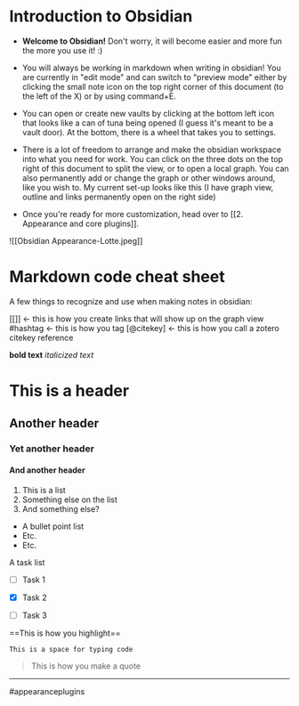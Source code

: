 # Introduction to Obsidian

- **Welcome to Obsidian!**  Don't worry, it will become easier and more fun the more you use it! :)
- You will always be working in markdown when writing in obsidian! You are currently in "edit mode" and can switch to "preview mode" either by clicking the small note icon on the top right corner of this document (to the left of the X) or by using command+E. 
- You can open or create new vaults by clicking at the bottom left icon that looks like a can of tuna being opened (I guess it's meant to be a vault door). At the bottom, there is a wheel that takes you to settings.

- There is a lot of freedom to arrange and make the obsidian workspace into what you need for work.  You can click on the three dots on the top right of this document to split the view, or to open a local graph. You can also permanently add or change the graph or other windows around, like you wish to. My current set-up looks like this (I have graph view, outline and links permanently open on the right side)

- Once you're ready for more customization, head over to [[2. Appearance and core plugins]].

![[Obsidian Appearance-Lotte.jpeg]]


# Markdown code cheat sheet

A few things to recognize and use when making notes in obsidian:

[[]] <- this is how you create links that will show up on the graph view
#hashtag <- this is how you tag
[@citekey]  <- this is how you call a zotero citekey reference

**bold text**
*italicized text*

# This is a header
## Another header
### Yet another header
#### And another header

1. This is a list
2. Something else on the list
3. And something else?

- A bullet point list
- Etc.
- Etc.


A task list 
- [ ]  Task 1
- [X]  Task 2
- [ ]  Task 3


==This is how you highlight==



```
This is a space for typing code
```


> This is how you make a quote








---
#appearanceplugins